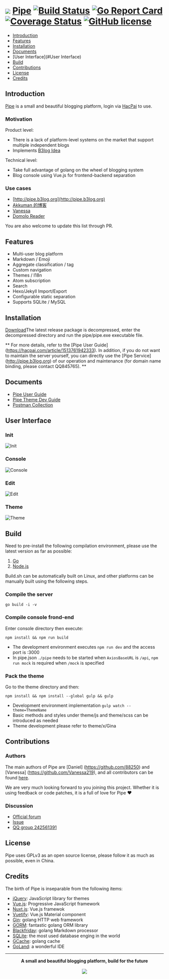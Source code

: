 # <img src="https://user-images.githubusercontent.com/873584/33324159-c3ea5050-d489-11e7-9f4b-75ee806a7538.png"> [Pipe](https://github.com/b3log/pipe) [![Build Status](https://img.shields.io/travis/b3log/pipe.svg?style=flat)](https://travis-ci.org/b3log/pipe) [![Go Report Card](https://goreportcard.com/badge/github.com/b3log/pipe)](https://goreportcard.com/report/github.com/b3log/pipe) [![Coverage Status](https://coveralls.io/repos/github/b3log/pipe/badge.svg?branch=master)](https://coveralls.io/github/b3log/pipe?branch=master) [![GitHub license](https://img.shields.io/github/license/b3log/pipe.svg)](https://github.com/b3log/pipe/blob/master/LICENSE)

* [Introduction](#Introduction)
* [Features](#Features)
* [Installation](#Installation)
* [Documents](#Documents)
* [User Interface](#User Interface)
* [Build](#Build)
* [Contributions](#Contributions)
* [License](#License)
* [Credits](#Credits)

## Introduction

[Pipe](https://github.com/b3log/pipe) is a small and beautiful blogging platform, login via [HacPai](https://hacpai.com) to use.

### Motivation

Product level:

* There is a lack of platform-level systems on the market that support multiple independent blogs
* Implements [B3log Idea](https://hacpai.com/b3log)

Technical level:

* Take full advantage of golang on the wheel of blogging system
* Blog console using Vue.js for frontend-backend separation

### Use cases

* [http://pipe.b3log.org](http://pipe.b3log.org)
* [Akkuman 的博客](http://o0o.pub)
* [Vanessa](http://vanessa.b3log.org)
* [Domolo Reader](http://www.domolo.com)

You are also welcome to update this list through PR.

## Features

* Multi-user blog platform
* Markdown / Emoji
* Aggregate classification / tag
* Custom navigation
* Themes / I18n
* Atom subscription
* Search
* Hexo/Jekyll Import/Export
* Configurable static separation
* Supports SQLite / MySQL

## Installation

[Download](https://pan.baidu.com/s/1jHPtHLO)The latest release package is decompressed, enter the decompressed directory and run the pipe/pipe.exe executable file.

** For more details, refer to the [Pipe User Guide] (https://hacpai.com/article/1513761942333). In addition, if you do not want to maintain the server yourself, you can directly use the [Pipe Service] (http://pipe.b3log.org) of our operation and maintenance (for domain name binding, please contact QQ845765). **

## Documents

* [Pipe User Guide](https://hacpai.com/article/1513761942333)
* [Pipe Theme Dev Guide](https://hacpai.com/article/1512550354920)
* [Postman Collection](https://www.getpostman.com/collections/c466e81beb7acd5685ec)

## User Interface

### Init

![Init](https://user-images.githubusercontent.com/873584/34195698-e860c0c4-e599-11e7-9d4f-32307712324d.jpg)

### Console

![Console](https://user-images.githubusercontent.com/873584/34195907-b390adf4-e59a-11e7-8ef7-97f8393c770d.jpg)

### Edit

![Edit](https://user-images.githubusercontent.com/873584/34195873-975c07dc-e59a-11e7-83ca-c07272c5933c.jpg)

### Theme

![Theme](https://user-images.githubusercontent.com/873584/34195948-d2b0106c-e59a-11e7-922d-b85e7a172eef.jpg)

## Build

Need to pre-install the following compilation environment, please use the latest version as far as possible:

1. [Go](https://golang.org)
2. [Node.js](https://nodejs.org)

Build.sh can be automatically built on Linux, and other platforms can be manually built using the following steps.

### Compile the server

```
go build -i -v
```

### Compile console frond-end

Enter console directory then execute:

```
npm install && npm run build
```

* The development environment executes `npm run dev` and the access port is :3000
* In pipe.json `./pipe` needs to be started when `AxiosBaseURL` is `/api`, `npm run mock` is required when `/mock` is specified

### Pack the theme

Go to the theme directory and then:

```
npm install && npm install --global gulp && gulp
```

* Development environment implementation `gulp watch --theme=ThemeName`
* Basic methods and styles under theme/js and theme/scss can be introduced as needed
* Theme development please refer to theme/x/Gina

## Contributions

### Authors

The main authors of Pipe are [Daniel] (https://github.com/88250) and [Vanessa] (https://github.com/Vanessa219), and all contributors can be found [here](https://github.com/b3log/pipe/graphs/contributors).

We are very much looking forward to you joining this project. Whether it is using feedback or code patches, it is a full of love for Pipe :heart:

### Discussion

* [Official forum](https://hacpai.com/tag/Pipe)
* [Issue](https://github.com/b3log/pipe/issues/new)
* [QQ group 242561391](https://shang.qq.com/wpa/qunwpa?idkey=981d9282616274abb1752336e21b8036828f715a1c4d0628adcf208f2fd54f3a)

## License

Pipe uses GPLv3 as an open source license, please follow it as much as possible, even in China.

## Credits

The birth of Pipe is inseparable from the following items:

* [jQuery](https://github.com/jquery/jquery): JavaScript library for themes
* [Vue.js](https://github.com/vuejs/vue): Progressive JavaScript framework
* [Nuxt.js](https://github.com/nuxt/nuxt.js): Vue.js framewok
* [Vuetify](https://github.com/vanessa219/vuetify): Vue.js Material component
* [Gin](https://github.com/gin-gonic/gin): golang HTTP web framework
* [GORM](https://github.com/jinzhu/gorm): fantastic golang ORM library
* [Blackfriday](github.com/russross/blackfriday): golang Markdown processor
* [SQLite](https://www.sqlite.org): the most used database enging in the world
* [GCache](https://github.com/bluele/gcache): golang cache
* [GoLand](https://www.jetbrains.com/go): a wonderful IDE

----

<p align = "center">
<strong>A small and beautiful blogging platform, build for the future</strong>
<br><br>
<img src="https://user-images.githubusercontent.com/873584/33324033-441773da-d489-11e7-8d39-78abbeb563f0.png">
</p>
